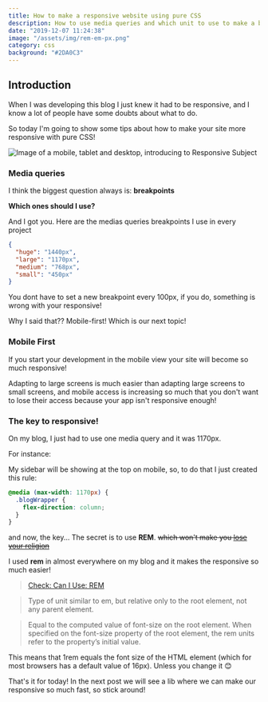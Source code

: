 ```yaml
---
title: How to make a responsive website using pure CSS
description: How to use media queries and which unit to use to make a better responsive
date: "2019-12-07 11:24:38"
image: "/assets/img/rem-em-px.png"
category: css
background: "#2DA0C3"
---
```


## Introduction

When I was developing this blog I just knew it had to be responsive, and I know a lot of people have some doubts about what to do.

So today I'm going to show some tips about how to make your site more responsive with pure CSS!

![Image of a mobile, tablet and desktop, introducing to Responsive Subject](/assets/img/responsive-sources.jpg)

### Media queries

I think the biggest question always is: **breakpoints**

**Which ones should I use?**

And I got you. Here are the medias queries breakpoints I use in every project

```json
{
  "huge": "1440px",
  "large": "1170px",
  "medium": "768px",
  "small": "450px"
}
```

You dont have to set a new breakpoint every 100px, if you do, something is wrong with your responsive!

Why I said that?? Mobile-first! Which is our next topic!

### Mobile First

If you start your development in the mobile view your site will become so much responsive!

Adapting to large screens is much easier than adapting large screens to small screens, and mobile access is increasing so much that you don't want to lose their access because your app isn't responsive enough!

### The key to responsive!

On my blog, I just had to use one media query and it was 1170px.

For instance:

My sidebar will be showing at the top on mobile, so, to do that I just created this rule:

```css
@media (max-width: 1170px) {
  .blogWrapper {
    flex-direction: column;
  }
}
```

and now, the key... The secret is to use **REM**. ~~which won't make you [lose your religion](https://youtu.be/xwtdhWltSIg/)~~

I used **rem** in almost everywhere on my blog and it makes the responsive so much easier!

> [Check: Can I Use: REM](https://caniuse.com/#feat=rem)

> Type of unit similar to em, but relative only to the root element, not any parent element.

> Equal to the computed value of font-size on the root element. When specified on the font-size property of the root element, the rem units refer to the property’s initial value.

This means that 1rem equals the font size of the HTML element (which for most browsers has a default value of 16px). Unless you change it 😊

That's it for today! In the next post we will see a lib where we can make our responsive so much fast, so stick around!
